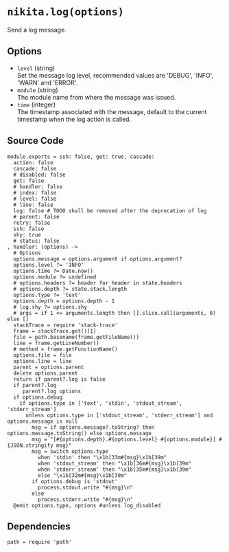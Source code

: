 
# `nikita.log(options)`

Send a log message.

## Options


* `level` (string)   
  Set the message log level, recommended values are 'DEBUG', 'INFO', 'WARN' and
  'ERROR'.
* `module` (string)   
  The module name from where the message was issued.
* `time` (integer)   
  The timestamp associated with the message, default to the current timestamp
  when the log action is called.

## Source Code

    module.exports = ssh: false, get: true, cascade:
      action: false
      cascade: false
      # disabled: false
      get: false
      # handler: false
      # index: false
      # level: false
      # line: false
      log: false # TODO shall be removed after the deprecation of log
      # parent: false
      retry: false
      ssh: false
      shy: true
      # status: false
    , handler: (options) ->
      # Options
      options.message = options.argument if options.argument?
      options.level ?= 'INFO'
      options.time ?= Date.now()
      options.module ?= undefined
      # options.headers ?= header for header in state.headers
      # options.depth ?= state.stack.length
      options.type ?= 'text'
      options.depth = options.depth - 1
      # log.shy ?= options.shy
      # args = if 1 <= arguments.length then [].slice.call(arguments, 0) else []
      stackTrace = require 'stack-trace'
      frame = stackTrace.get()[1]
      file = path.basename(frame.getFileName())
      line = frame.getLineNumber()
      # method = frame.getFunctionName()
      options.file = file
      options.line = line
      parent = options.parent
      delete options.parent
      return if parent?.log is false
      if parent?.log
         parent?.log options
      if options.debug
        if options.type in ['text', 'stdin', 'stdout_stream', 'stderr_stream']
          unless options.type in ['stdout_stream', 'stderr_stream'] and options.message is null
            msg = if options.message?.toString? then options.message.toString() else options.message
            msg = "[#{options.depth}.#{options.level} #{options.module}] #{JSON.stringify msg}"
            msg = switch options.type
              when 'stdin' then "\x1b[33m#{msg}\x1b[39m"
              when 'stdout_stream' then "\x1b[36m#{msg}\x1b[39m"
              when 'stderr_stream' then "\x1b[35m#{msg}\x1b[39m"
              else "\x1b[32m#{msg}\x1b[39m"
            if options.debug is 'stdout'
              process.stdout.write "#{msg}\n"
            else
              process.stderr.write "#{msg}\n"
      @emit options.type, options #unless log_disabled

## Dependencies

    path = require 'path'
